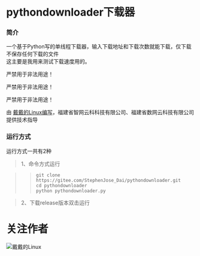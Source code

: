 # pythondownloader下载器

### 简介
一个基于Python写的单线程下载器，输入下载地址和下载次数就能下载，仅下载不保存任何下载的文件  
这主要是我用来测试下载速度用的。  

严禁用于非法用途！  

严禁用于非法用途！  

严禁用于非法用途！    

由 <a href="https://www.daishenghui.club">戴戴的Linux编写</a>，福建省智网云科科技有限公司、福建省数网云科技有限公司提供技术指导

### 运行方式

运行方式一共有2种

> 1、命令方式运行

>> ````
>> git clone https://gitee.com/StephenJose_Dai/pythondownloader.git
>> cd pythondownloader
>> python pythondownloader.py
>> ````

>2、下载release版本双击运行

# 关注作者
![戴戴的Linux](https://gitee.com/StephenJose_Dai/pythondownloader/raw/master/%E5%BE%AE%E4%BF%A1%E5%85%AC%E4%BC%97%E5%8F%B7.jpg)